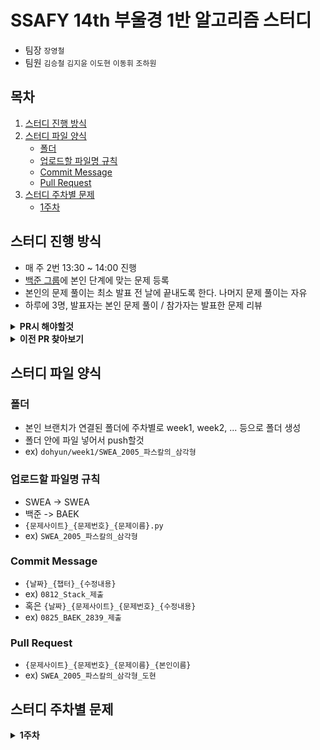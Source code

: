 # SSAFY 14th 부울경 1반 알고리즘 스터디

- 팀장  `장영철`
- 팀원  `김승철` `김지윤` `이도현` `이동휘` `조하원`

## 목차
1. [스터디 진행 방식](#스터디-진행-방식)
2. [스터디 파일 양식](#스터디-파일-양식)
   - [폴더](#폴더)
   - [업로드할 파일명 규칙](#업로드할-파일명-규칙)
   - [Commit Message](#commit-message)
   - [Pull Request](#pull-request)
3. [스터디 주차별 문제](#스터디-주차별-문제)
   - [1주차](#\1주차)

## 스터디 진행 방식

- 매 주 2번 13:30 ~ 14:00 진행
- [백준 그룹](https://www.acmicpc.net/group/23834)에 본인 단계에 맞는 문제 등록
- 본인의 문제 풀이는 최소 발표 전 날에 끝내도록 한다. 나머지 문제 풀이는 자유
- 하루에 3명, 발표자는 본인 문제 풀이 / 참가자는 발표한 문제 리뷰

<details><summary> <b>PR시 해야할것</b> </summary>
<div markdown="1">
  
---
  
![이미지1](./assets/readme/how_to_1.png)

- `Pull Requests` 탭을 눌러 본인의 PR 등록 후 네모 박스 안의 `Assignees` 오른쪽 톱니바퀴를 누른다.
---
![이미지2](./assets/readme/how_to_2.png)

- 본인의 이름을 누른다.
- 또는 첫 번째 이미지에서 `assign yourself` 버튼을 눌러도 된다.
---
![이미지1](./assets/readme/how_to_1.png)

- 네모 박스 안의 `Labels` 오른쪽 톱니바퀴를 누른다.
---
![이미지1](./assets/readme/how_to_3.png)

- 적절한 Label을 선택한다.
---
![이미지1](./assets/readme/how_to_4.png)

- 적용된 모습

</div>
</details>

<details><summary> <b>이전 PR 찾아보기</b> </summary>
<div markdown="1">

---
  
![이미지1](./assets/readme/how_to_5.png)

- `Pull Requests` 탭을 눌러 네모 박스 안의 `Closed` 버튼을 누른다.
---
![이미지1](./assets/readme/how_to_6.png)

- 네모 박스 안의 `Assignee`를 누른다.
---
![이미지1](./assets/readme/how_to_7.png)

- 모아 보고싶은 Assignee, 책임자(작성자)를 고른다.
---
![이미지1](./assets/readme/how_to_8.png)

- 책임자별로 PR했던 기록이 나오는 모습

</div>
</details>

## 스터디 파일 양식
  
### 폴더

- 본인 브랜치가 연결된 폴더에 주차별로 week1, week2, ... 등으로 폴더 생성
- 폴더 안에 파일 넣어서 push할것
- ex) `dohyun/week1/SWEA_2005_파스칼의_삼각형`

### 업로드할 파일명 규칙

- SWEA -> SWEA
- 백준 -> BAEK
- `{문제사이트}_{문제번호}_{문제이름}.py`
- ex) `SWEA_2005_파스칼의_삼각형`

### Commit Message

- `{날짜}_{챕터}_{수정내용}`
- ex) `0812_Stack_제출`
- 혹은 `{날짜}_{문제사이트}_{문제번호}_{수정내용}`
- ex) `0825_BAEK_2839_제출`

### Pull Request

- `{문제사이트}_{문제번호}_{문제이름}_{본인이름}`
- ex) `SWEA_2005_파스칼의_삼각형_도현`

## 스터디 주차별 문제

<details><summary> <b>1주차</b> </summary>
<div markdown="1">

|문제|문제 제목|
|:-:|:-:|
|1520|[내리막길](https://www.acmicpc.net/problem/1520)|
|1931|[회의실 배정](https://www.acmicpc.net/problem/1931)|
|2606|[바이러스](https://www.acmicpc.net/problem/2606)|
|17478|[재귀함수가 뭔가요?](https://www.acmicpc.net/problem/17478)|
|17070|[파이프 옮기기 1](https://www.acmicpc.net/problem/17070)|
|11060|[점프 점프](https://www.acmicpc.net/problem/11060)|

</div>
</details>

